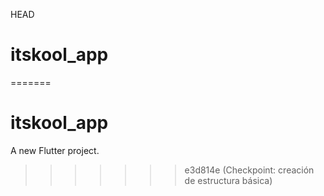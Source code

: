 HEAD
# itskool_app
=======
# itskool_app

A new Flutter project.
>>>>>>> e3d814e (Checkpoint: creación de estructura básica)
